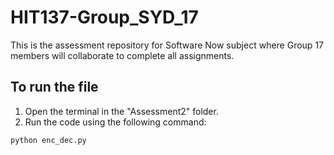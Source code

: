 # HIT137-Group_SYD_17
This is the assessment repository for Software Now subject where Group 17 members will collaborate to complete all assignments. 


## To run the file

1. Open the terminal in the "Assessment2" folder.
2. Run the code using the following command:

```bash 
python enc_dec.py
